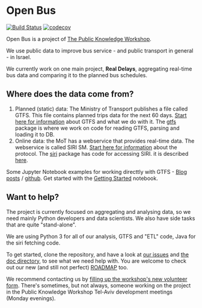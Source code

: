 # Open Bus
[![Build Status](https://travis-ci.org/hasadna/open-bus.svg?branch=master)](https://travis-ci.org/hasadna/open-bus)
[![codecov](https://codecov.io/gh/hasadna/open-bus/branch/master/graph/badge.svg)](https://codecov.io/gh/hasadna/open-bus)

Open Bus is a project of [The Public Knowledge Workshop](http://www.hasadna.org.il).

We use public data to improve bus service - and public transport in general - in Israel.

We currently work on one main project, **Real Delays**, aggregating real-time bus data and comparing it to the planned bus schedules.

## Where does the data come from?

1. Planned (static) data: The Ministry of Transport publishes a file called GTFS. This file contains planned trips data for the next 60 days. [Start here for information](https://github.com/hasadna/open-bus/blob/master/doc/working_with_GTFS.md) about GTFS and what we do with it. The [gtfs](https://github.com/hasadna/open-bus/tree/master/gtfs) package is where we work on code for reading GTFS, parsing and loading it to DB. 
2. Online data: the MoT has a webservice that provides real-time data. The webservice is called SIRI SM. [Start here for information](https://github.com/hasadna/open-bus/wiki/Bus-Real-Time-(SIRI)-Data-Documentation) about the protocol. The [siri](https://github.com/hasadna/open-bus/tree/master/siri) package has code for accessing SIRI. it is described [here](https://github.com/hasadna/open-bus/tree/siri-doc/siri).

Some Jupyter Notebook examples for working directtly with GTFS - [Blog posts](http://simplistic.me/tag/gtfs.html) / [github](https://github.com/cjer/open-bus-explore). Get started with the [Getting Started](https://github.com/cjer/open-bus-explore/blob/master/openbus_00_getting_started.ipynb) notebook. 

## Want to help?
The project is currently focused on aggregating and analysing data, so we need mainly Python developers and data scientists. We also have side tasks that are quite "stand-alone".

We are using Python 3 for all of our analysis, GTFS and "ETL" code, Java for the siri fetching code.

To get started, clone the repository, and have a look at [our issues](https://github.com/hasadna/open-bus/issues) and [the doc directory](https://github.com/hasadna/open-bus/blob/master/doc/), to see what we need help with. You are welcome to check out our new (and still not perfect) [ROADMAP](https://github.com/hasadna/open-bus/blob/master/ROADMAP.md) too.

We recommend contacting us by [filling up the workshop's new volunteer form](https://docs.google.com/forms/d/e/1FAIpQLSdfAeyMNV3GOsHLIR4FLcb0D7YelNt69W4Aq2UAYF9O5eYzhw/viewform?c=0&w=1). There's sometimes, but not always, someone working on the project in the Public Knowledge Workshop Tel-Aviv development meetings (Monday evenings).
